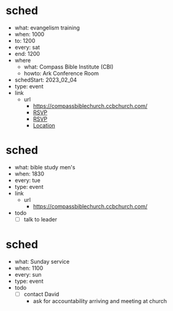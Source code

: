 # sched
- what: evangelism training
- when: 1000
- to: 1200
- every: sat
- end: 1200
- where
  - what: Compass Bible Institute (CBI)
  - howto: Ark Conference Room
- schedStart: 2023_02_04
- type: event
- link
  - url
    - https://compassbiblechurch.ccbchurch.com/
    - [RSVP](C:\doc\My\mail_-_2023_01_25_CbcEvangelismTrainingRsvp.pdf)
    - [RSVP](C:\doc\My\rsvp_-_2023_01_25_CbcEvangelismTraining.pdf)
    - [Location](C:\doc\My\mail_-_2023_02_01_CbcEvangelismTrainingLocation.pdf)

# sched
- what: bible study men's
- when: 1830
- every: tue
- type: event
- link
  - url
    - https://compassbiblechurch.ccbchurch.com/
- todo
  - [ ] talk to leader

# sched
- what: Sunday service
- when: 1100
- every: sun
- type: event
- todo
  - [ ] contact David
    - ask for accountability arriving and meeting at church
